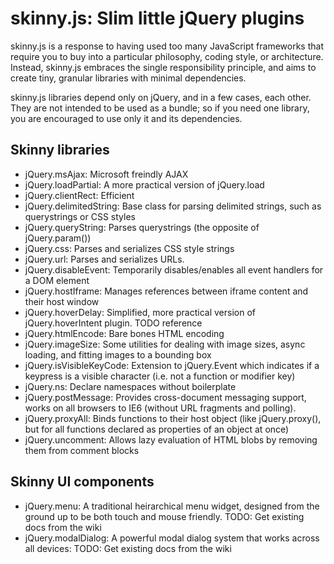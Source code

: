 skinny.js: Slim little jQuery plugins
===========================================
skinny.js is a response to having used too many JavaScript frameworks that require you to buy into a particular philosophy, coding style, or architecture. Instead, skinny.js embraces the single responsibility principle, and aims to create tiny, granular libraries with minimal dependencies.

skinny.js libraries depend only on jQuery, and in a few cases, each other. They are not intended to be used as a bundle; so if you need one library, you are encouraged to use only it and its dependencies.

Skinny libraries
----------
* jQuery.msAjax: Microsoft freindly AJAX
* jQuery.loadPartial: A more practical version of jQuery.load
* jQuery.clientRect: Efficient
* jQuery.delimitedString: Base class for parsing delimited strings, such as querystrings or CSS styles
* jQuery.queryString: Parses querystrings (the opposite of jQuery.param())
* jQuery.css: Parses and serializes CSS style strings
* jQuery.url: Parses and serializes URLs.
* jQuery.disableEvent: Temporarily disables/enables all event handlers for a DOM element
* jQuery.hostIframe: Manages references between iframe content and their host window
* jQuery.hoverDelay: Simplified, more practical version of jQuery.hoverIntent plugin. TODO reference
* jQuery.htmlEncode: Bare bones HTML encoding
* jQuery.imageSize: Some utilities for dealing with image sizes, async loading, and fitting images to a bounding box
* jQuery.isVisibleKeyCode: Extension to jQuery.Event which indicates if a keypress is a visible character (i.e. not a function or modifier key)
* jQuery.ns: Declare namespaces without boilerplate
* jQuery.postMessage: Provides cross-document messaging support, works on all browsers to IE6 (without URL fragments and polling).
* jQuery.proxyAll: Binds functions to their host object (like jQuery.proxy(), but for all functions declared as properties of an object at once)
* jQuery.uncomment: Allows lazy evaluation of HTML blobs by removing them from comment blocks

Skinny UI components
----------
* jQuery.menu: A traditional heirarchical menu widget, designed from the ground up to be both touch and mouse friendly. TODO: Get existing docs from the wiki
* jQuery.modalDialog: A powerful modal dialog system that works across all devices: TODO: Get existing docs from the wiki